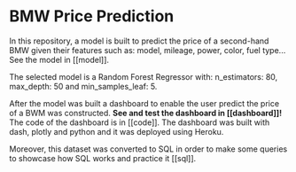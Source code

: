 # **BMW Price Prediction**

In this repository, a model is built to predict the price of a second-hand BMW given their features such as: model, mileage, power, color, fuel type... See the model in [[model]]. 

The selected model is a Random Forest Regressor with: n_estimators: 80, max_depth: 50 and min_samples_leaf: 5.

After the model was built a dashboard to enable the user predict the price of a BWM was constructed. **See and test the dashboard in [[dashboard]]!** The code of the dashboard is in [[code]]. The dashboard was built with dash, plotly and python and it was deployed using Heroku. 

Moreover, this dataset was converted to SQL in order to make some queries to showcase how SQL works and practice it [[sql]].


[//begin]: # "Autogenerated link references for markdown compatibility"
[Python]: ./price_prediction.ipynb "model"
[//end]: # "Autogenerated link references"

[//begin]: # "Autogenerated link references for markdown compatibility"
[Python]: ./price_prediction.ipynb "dashboard"
[//end]: # "Autogenerated link references"

[//begin]: # "Autogenerated link references for markdown compatibility"
[Python]: ./bmw_sql.ipynb "sql"
[//end]: # "Autogenerated link references"

[//begin]: # "Autogenerated link references for markdown compatibility"
[Python]: ./bmw_dashboard.py "code"
[//end]: # "Autogenerated link references"